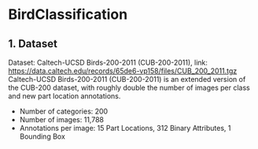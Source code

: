 ﻿# BirdClassification

## 1. Dataset
Dataset: Caltech-UCSD Birds-200-2011 (CUB-200-2011), link:  https://data.caltech.edu/records/65de6-vp158/files/CUB_200_2011.tgz
Caltech-UCSD Birds-200-2011 (CUB-200-2011) is an extended version of the CUB-200 dataset, with roughly double the number of images per class and new part location annotations.

- Number of categories: 200
- Number of images: 11,788
- Annotations per image: 15 Part Locations, 312 Binary Attributes, 1 Bounding Box
